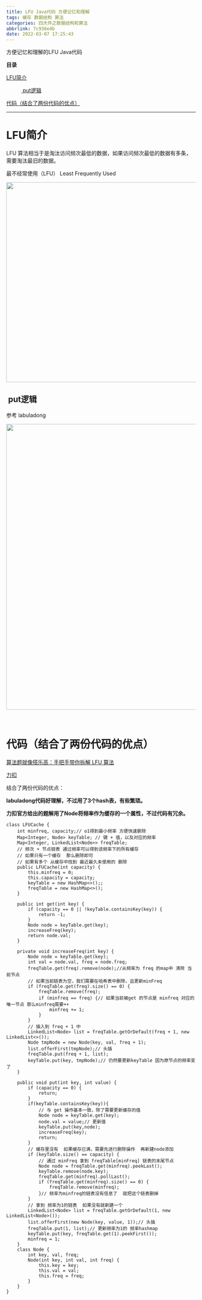 ```yaml
---
title: LFU Java代码 方便记忆和理解
tags: 缓存 数据结构 算法
categories: 四大件之数据结构和算法
abbrlink: 7c930e4b
date: 2022-03-07 17:25:43
---
```


<!--more-->

<p>方便记忆和理解的LFU Java代码</p>

<p id="main-toc"><strong>目录</strong></p>

<p id="LFU%E7%AE%80%E4%BB%8B-toc" style="margin-left:0px;"><a href="#LFU%E7%AE%80%E4%BB%8B">LFU简介</a></p>

<p id="%C2%A0put%E9%80%BB%E8%BE%91-toc" style="margin-left:40px;"><a href="#%C2%A0put%E9%80%BB%E8%BE%91"> put逻辑</a></p>

<p id="%E4%BB%A3%E7%A0%81-toc" style="margin-left:0px;"><a href="#%E4%BB%A3%E7%A0%81">代码（结合了两份代码的优点）</a></p>

<hr id="hr-toc" /><p></p>

<h1 id="LFU%E7%AE%80%E4%BB%8B">LFU简介</h1>

<p>LFU 算法相当于是淘汰访问频次最低的数据，如果访问频次最低的数据有多条，需要淘汰最旧的数据。</p>

<p>最不经常使用（LFU） Least Frequently Used</p>

<p><img alt="" height="532" src="https://img-blog.csdnimg.cn/af3ac31145d1482f97c94402668b9ea7.png?x-oss-process=image/watermark,type_d3F5LXplbmhlaQ,shadow_50,text_Q1NETiBAdHJpZ2dlcjMzMw==,size_18,color_FFFFFF,t_70,g_se,x_16" width="608" /></p>

<h2 id="%C2%A0put%E9%80%BB%E8%BE%91"> put逻辑</h2>

<p>参考 labuladong</p>

<p><img alt="" height="760" src="https://img-blog.csdnimg.cn/17533e91bd59492d907f59022e15b977.png?x-oss-process=image/watermark,type_d3F5LXplbmhlaQ,shadow_50,text_Q1NETiBAdHJpZ2dlcjMzMw==,size_20,color_FFFFFF,t_70,g_se,x_16" width="900" /></p>

<p> </p>

<h1 id="%E4%BB%A3%E7%A0%81">代码（结合了两份代码的优点）</h1>

<p><a data-link-desc="labuladong 出品，必属精品！" data-link-icon="https://res.wx.qq.com/a/wx_fed/assets/res/NTI4MWU5.ico" data-link-title="算法题就像搭乐高：手把手带你拆解 LFU 算法" href="https://mp.weixin.qq.com/s?__biz=MzAxODQxMDM0Mw==&amp;mid=2247486545&amp;idx=1&amp;sn=315ebfafa82c0dd3bcd9197eb270a7b6&amp;scene=21#wechat_redirect" title="算法题就像搭乐高：手把手带你拆解 LFU 算法">算法题就像搭乐高：手把手带你拆解 LFU 算法</a></p>

<p><a data-link-icon="https://csdnimg.cn/release/blog_editor_html/release2.0.7/ckeditor/plugins/CsdnLink/icons/icon-default.png?t=M1L8" data-link-title="力扣" href="https://leetcode-cn.com/problems/lfu-cache/solution/lfuhuan-cun-by-leetcode-solution/" title="力扣">力扣</a></p>

<p>结合了两份代码的优点：</p>

<p><strong>labuladong代码好理解，不过用了3个hash表，有些繁琐。</strong></p>

<p><strong>力扣官方给出的题解用了Node将频率作为缓存的一个属性，不过代码有冗余。</strong></p>

<pre>
<code class="language-java">class LFUCache {
    int minfreq, capacity;// o1得到最小频率 方便快速删除
    Map&lt;Integer, Node&gt; keyTable; // 键 + 值，以及对应的频率
    Map&lt;Integer, LinkedList&lt;Node&gt;&gt; freqTable;
    // 频次 + 节点链表 通过频率可以得到该频率下的所有缓存
    // 如果只有一个缓存  那么删除即可
    // 如果有多个 从缓存中找到 最近最久未使用的 删除
    public LFUCache(int capacity) {
        this.minfreq = 0;
        this.capacity = capacity;
        keyTable = new HashMap&lt;&gt;();;
        freqTable = new HashMap&lt;&gt;();
    }

    public int get(int key) {
        if (capacity == 0 || !keyTable.containsKey(key)) {
            return -1;
        }
        Node node = keyTable.get(key);
        increaseFreq(key);
        return node.val;
    }

    private void increaseFreq(int key) {
        Node node = keyTable.get(key);
        int val = node.val, freq = node.freq;
        freqTable.get(freq).remove(node);//从频率为 freq 的map中 清除 当前节点
        // 如果当前链表为空，我们需要在哈希表中删除，且更新minFreq
        if (freqTable.get(freq).size() == 0) {
            freqTable.remove(freq);
            if (minfreq == freq) {// 如果当前被get 的节点是 minfreq 对应的唯一节点 那么minfreq需要++
                minfreq += 1;
            }
        }
        // 插入到 freq + 1 中
        LinkedList&lt;Node&gt; list = freqTable.getOrDefault(freq + 1, new LinkedList&lt;&gt;());
        Node tmpNode = new Node(key, val, freq + 1);
        list.offerFirst(tmpNode);// 头插
        freqTable.put(freq + 1, list);
        keyTable.put(key, tmpNode);// 仍然要更新keyTable 因为原节点的频率变了
    }

    public void put(int key, int value) {
        if (capacity == 0) {
            return;
        }
        if(keyTable.containsKey(key)){
            // 与 get 操作基本一致，除了需要更新缓存的值
            Node node = keyTable.get(key);
            node.val = value;// 更新值
            keyTable.put(key,node);
            increaseFreq(key);
            return;
        }
        // 缓存里没有  如果缓存已满，需要先进行删除操作  再新建node添加
        if (keyTable.size() == capacity) {
            // 通过 minFreq 拿到 freqTable[minFreq] 链表的末尾节点
            Node node = freqTable.get(minfreq).peekLast();
            keyTable.remove(node.key);
            freqTable.get(minfreq).pollLast();
            if (freqTable.get(minfreq).size() == 0) {
                freqTable.remove(minfreq);
            }// 频率为minfreq的链表没有信息了  就把这个链表删掉
        }
        // 拿到 频率为1的链表  如果没有就新建一个
        LinkedList&lt;Node&gt; list = freqTable.getOrDefault(1, new LinkedList&lt;Node&gt;());
        list.offerFirst(new Node(key, value, 1));// 头插
        freqTable.put(1, list);// 更新频率为1的 频率hashmap
        keyTable.put(key, freqTable.get(1).peekFirst());
        minfreq = 1;
    }
    class Node {
        int key, val, freq;
        Node(int key, int val, int freq) {
            this.key = key;
            this.val = val;
            this.freq = freq;
        }
    }
}</code></pre>

<p></p>
